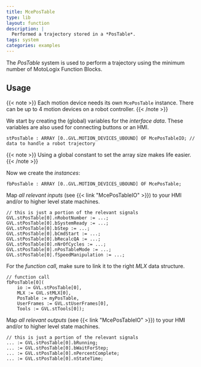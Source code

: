 ```yaml
---
title: McePosTable
type: lib
layout: function
description: |
  Performed a trajectory stored in a *PosTable*.
tags: system
categories: examples
---
```


The *PosTable* system is used to perform a trajectory using the minimum number
of MotoLogix Function Blocks.

## Usage

{{< note >}}
Each motion device needs its own `McePosTable` instance.
There can be up to 4 motion devices on a robot controller.
{{< /note >}}

We start by creating the (global) variables for the *interface data*.
These variables are also used for connecting buttons or an HMI.

```iecst
stPosTable : ARRAY [0..GVL.MOTION_DEVICES_UBOUND] OF McePosTableIO; // data to handle a robot trajectory
```

{{< note >}}
Using a global constant to set the array size makes life easier.
{{< /note >}}

Now we create the *instances*:

```iecst
fbPosTable : ARRAY [0..GVL.MOTION_DEVICES_UBOUND] OF McePosTable;
```

Map *all relevant inputs* (see {{< link "McePosTableIO" >}})
to your HMI and/or to higher level state machines.

```iecst
// this is just a portion of the relevant signals
GVL.stPosTable[0].nRobotNumber := ...;
GVL.stPosTable[0].bSystemReady := ...;
GVL.stPosTable[0].bStep := ...;
GVL.stPosTable[0].bCmdStart := ...;
GVL.stPosTable[0].bRecalcQA := ...;
GVL.stPosTable[0].nNrOfCycles := ...;
GVL.stPosTable[0].nPosTableMode := ...;
GVL.stPosTable[0].fSpeedManipulation := ...;
```

For the *function call*, make sure to link it to the right *MLX* data structure.

```iecst
// function call
fbPosTable[0](
	io := GVL.stPosTable[0],
	MLX := GVL.stMLX[0],
	PosTable := myPosTable,
	UserFrames := GVL.stUserFrames[0],
	Tools := GVL.stTools[0]);
```

Map *all relevant outputs* (see {{< link "McePosTableIO" >}})
to your HMI and/or to higher level state machines.

```iecst
// this is just a portion of the relevant signals
... := GVL.stPosTable[0].bRunning;
... := GVL.stPosTable[0].bWaitForStep;
... := GVL.stPosTable[0].nPercentComplete;
... := GVL.stPosTable[0].nStateTime;
```
